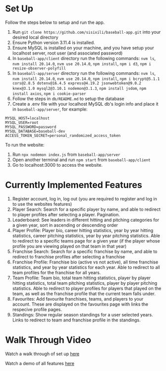 # Set Up

Follow the steps below to setup and run the app. 

1. Run `git clone https://github.com/sisixili/baseball-app.git` into your desired local directory
2. Ensure Python version 3.11.4 is installed.
3. Ensure MySQL is installed on your machine, and you have setup your localhost server, root user (and associated password)
4. In `baseball-app/client` directory run the following commands: `nvm ls`, `nvm install 20.14.0`, `nvm use 20.14.0`, `npm install`, `npm i d3`, `npm i resize-observer-polyfill`
5. In `baseball-app/server` directory run the following commands: `nvm ls`, `nvm install 20.14.0`, `nvm use 20.14.0`, `npm install`, `npm i bcrypt@5.1.1 cors@2.8.5 dotenv@16.4.5 express@4.19.2 jsonwebtoken@9.0.2 knex@3.1.0 mysql2@3.10.1 nodemon@3.1.3`, `npm install jsdom`, `npm install axios`, `npm i cookie-parser`
6. Follow the steps in `db/README.md` to setup the database
7. Create a .env file with your localhost MySQL db's login info and place it in `baseball-app/server`, for example:
```
MYSQL_HOST=localhost
MYSQL_USER=root
MYSQL_PASSWORD=password
MYSQL_DATABASE=baseball-dev
ACCESS_TOKEN_SECRET=personal_randomized_access_token
```
To run the website:
1. Run `npx nodemon index.js` from `baseball-app/server`
2. Open another terminal and run `npm start` from `baseball-app/client`
3. Go to localhost:3000 to access the website.


# Currently Implemented Features

1. Register account, log in, log out (you are required to register and log in to use the websites features)
2. Player Search: Search for a specific player by name, and able to redirect to player profiles after selecting a player. Pagination.
3. Leaderboard: See leaders in different hitting and pitching categories for a given year, sort in ascending or descending order
4. Player Profile: Player bio, career hitting statistics, year by year hitting statistics, career pitching statistics, year by year pitching statistics. Able to redirect to a specific teams page for a given year (if the player whose profile you are viewing played on that team in that year)
5. Franchise Search: Search for a specific franchise by name, and able to redirect to franchise profiles after selecting a franchise
6. Franchise Profile: Franchise bio (active vs not active), all time franchise statistics, and year by year statistics for each year. Able to redirect to all team profiles for the franchise for all years. 
7. Team Profile: Team bio, total team hitting statistics, player by player hitting statistics, total team pitching statistics, player by player pitching statistics. Able to redirect to player profiles for players that played on the team, as well as the franchise profile that the current team falls under.
8. Favourites: Add favourite franchises, teams, and players to your account. These are displayed on the favourites page with links the respecive profile pages.
9. Standings: Show regular season standings for a user selected years. Links to redirect to team and franchise profile in the standings.

# Walk Through Video

Watch a walk through of set up [here](https://drive.google.com/file/d/1X_w3iSUIZSOpsjB1Q-FAhmlAau5o5cmL/view?usp=sharing)

Watch a demo of all features [here](https://drive.google.com/file/d/16P-L0qlSNGKabFKaUxFZ9OpLhzYxTgnM/view?usp=sharing)